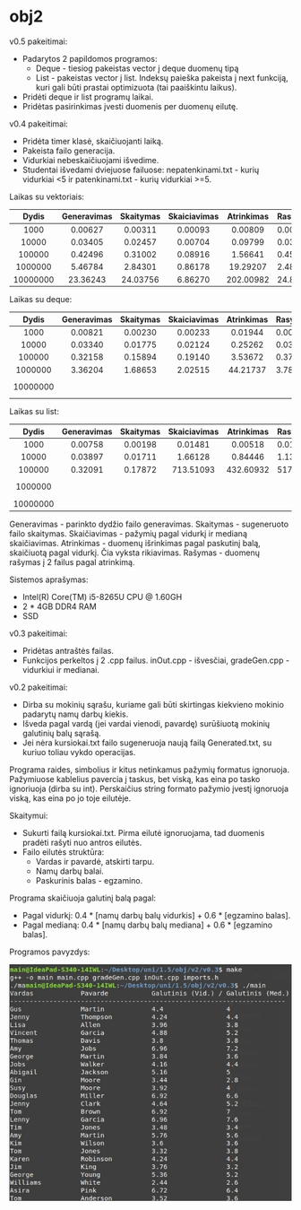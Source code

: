 # obj2

v0.5 pakeitimai:
- Padarytos 2 papildomos programos:
  - Deque - tiesiog pakeistas vector į deque duomenų tipą
  - List - pakeistas vector į list. Indeksų paieška pakeista į next funkciją, kuri gali būti prastai optimizuota (tai paaiškintu laikus).
- Pridėti deque ir list programų laikai.
- Pridėtas pasirinkimas įvesti duomenis per duomenų eilutę.

v0.4 pakeitimai:
- Pridėta timer klasė, skaičiuojanti laiką.
- Pakeista failo generacija.
- Vidurkiai nebeskaičiuojami išvedime.
- Studentai išvedami dviejuose failuose: nepatenkinami.txt - kurių vidurkiai <5 ir patenkinami.txt - kurių vidurkiai >=5.

Laikas su vektoriais:

|  Dydis   | Generavimas | Skaitymas | Skaiciavimas | Atrinkimas | Rasymas |   Viso   |
|:--------:|:-----------:|:---------:|:------------:|:----------:|:--------|:--------:|
| 1000     |  0.00627    | 0.00311   | 0.00093      | 0.00809    | 0.00459 | 0.01841  |
| 10000    |  0.03405    | 0.02457   | 0.00704      | 0.09799    | 0.03448 | 0.16365  |
| 100000   |  0.42496    | 0.31002   | 0.08916      | 1.56641    | 0.45567 | 2.39054  |
| 1000000  |  5.46784    | 2.84301   | 0.86178      | 19.29207   | 2.48252 | 28.46469 |
| 10000000 |  23.36243   | 24.03756  | 6.86270      | 202.00982  | 24.86446| 256.27250|

Laikas su deque:

|  Dydis   | Generavimas | Skaitymas | Skaiciavimas | Atrinkimas | Rasymas |   Viso   |
|:--------:|:-----------:|:---------:|:------------:|:----------:|:--------|:--------:|
| 1000     |  0.00821    | 0.00230   | 0.00233      | 0.01944    | 0.00385 | 0.03229  |
| 10000    |  0.03340    | 0.01775   | 0.02124      | 0.25262    | 0.03731 | 0.32501  |
| 100000   |  0.32158    | 0.15894   | 0.19140      | 3.53672    | 0.37067 | 4.20864  |
| 1000000  |  3.36204    | 1.68653   | 2.02515      | 44.21737   | 3.78167 | 51.29108 |
| 10000000 |             |           |              |            |         | Out of memory |

Laikas su list:

|  Dydis   | Generavimas | Skaitymas | Skaiciavimas | Atrinkimas | Rasymas |   Viso  |
|:--------:|:-----------:|:---------:|:------------:|:----------:|:--------|:-------:|
| 1000     |  0.00758    | 0.00198   | 0.01481      | 0.00518    | 0.01121 | 0.02954 |
| 10000    |  0.03897    | 0.01711   | 1.66128      | 0.84446    | 1.13534 | 2.56183 |
| 100000   |  0.32091    | 0.17872   | 713.51093    | 432.60932  | 517.713 | 1146.61 |
| 1000000  |             |           |              |            |         | ~142 val. |
| 10000000 |             |           |              |            |         | ∞ |
  
Generavimas - parinkto dydžio failo generavimas.
Skaitymas - sugeneruoto failo skaitymas.
Skaičiavimas - pažymių pagal vidurkį ir medianą skaičiavimas.
Atrinkimas - duomenų išrinkimas pagal paskutinį balą, skaičiuotą pagal vidurkį. Čia vyksta rikiavimas.
Rašymas - duomenų rašymas į 2 failus pagal atrinkimą.

Sistemos aprašymas:
- Intel(R) Core(TM) i5-8265U CPU @ 1.60GH
- 2 * 4GB DDR4 RAM
- SSD

v0.3 pakeitimai:
- Pridėtas antraštės failas.
- Funkcijos perkeltos į 2 .cpp failus. inOut.cpp - išvesčiai, gradeGen.cpp - vidurkiui ir medianai.

v0.2 pakeitimai:
- Dirba su mokinių sąrašu, kuriame gali būti skirtingas kiekvieno mokinio padarytų namų darbų kiekis.
- Išveda pagal vardą (jei vardai vienodi, pavardę) surūšiuotą mokinių galutinių balų sąrašą.
- Jei nėra kursiokai.txt failo sugeneruoja naują failą Generated.txt, su kuriuo toliau vykdo operacijas.

Programa raides, simbolius ir kitus netinkamus pažymių formatus ignoruoja.
Pažymiuose kablelius pavercia į taskus, bet viską, kas eina po tasko ignoriuoja (dirba su int).
Perskaičius string formato pažymio įvestį ignoruoja viską, kas eina po jo toje eilutėje.

Skaitymui:
- Sukurti failą kursiokai.txt. Pirma eilutė ignoruojama, tad duomenis pradėti rašyti nuo antros eilutės.
- Failo eilutės struktūra:
  - Vardas ir pavardė, atskirti tarpu.
  - Namų darbų balai.
  - Paskurinis balas - egzamino.

Programa skaičiuoja galutinį balą pagal:
- Pagal vidurkį: 0.4 * [namų darbų balų vidurkis] + 0.6 * [egzamino balas].
- Pagal medianą: 0.4 * [namų darbų balų mediana] + 0.6 * [egzamino balas].

Programos pavyzdys:

![Programos pavyzdys](https://github.com/benas761/obj2/blob/v0.3/v0.3%20ex)
